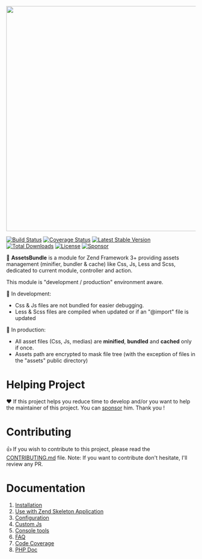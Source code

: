 <p align="center">
  <a href="https://github.com/neilime/easy-win-setup" target="_blank"><img src="https://repository-images.githubusercontent.com/164403672/a347d680-faf0-11e9-9ced-c9aaa2713010" width="600"></a>
</p>


[![Build Status](https://travis-ci.org/neilime/zf-assets-bundle.svg?branch=master)](https://travis-ci.org/neilime/zf-assets-bundle)
[![Coverage Status](https://coveralls.io/repos/github/neilime/zf-assets-bundle/badge.svg)](https://coveralls.io/github/neilime/zf-assets-bundle)
[![Latest Stable Version](https://poser.pugx.org/neilime/zf-assets-bundle/v/stable)](https://packagist.org/packages/neilime/zf-assets-bundle)
[![Total Downloads](https://poser.pugx.org/neilime/zf-assets-bundle/downloads)](https://packagist.org/packages/neilime/zf-assets-bundle)
[![License](https://poser.pugx.org/neilime/zf-assets-bundle/license)](https://packagist.org/packages/neilime/zf-assets-bundle)
[![Sponsor](https://img.shields.io/badge/%E2%9D%A4-Sponsor-ff69b4)](https://github.com/sponsors/neilime) 

📢 __AssetsBundle__ is a module for Zend Framework 3+ providing assets management (minifier, bundler & cache) like Css, Js, Less and Scss, dedicated to current module, controller and action.

This module is "development / production" environment aware.

🔧 In development:
 - Css & Js files are not bundled for easier debugging.
 - Less & Scss files are compiled when updated or if an "@import" file is updated

🚀 In production:
 - All asset files (Css, Js, medias) are __minified__, __bundled__ and __cached__ only if once. 
 - Assets path are encrypted to mask file tree (with the exception of files in the "assets" public directory)

# Helping Project

❤️ If this project helps you reduce time to develop and/or you want to help the maintainer of this project. You can [sponsor](https://github.com/sponsors/neilime) him. Thank you !

# Contributing

👍 If you wish to contribute to this project, please read the [CONTRIBUTING.md](CONTRIBUTING.md) file. Note: If you want to contribute don't hesitate, I'll review any PR.

# Documentation

1. [Installation](https://github.com/neilime/zf-assets-bundle/wiki/Installation)
2. [Use with Zend Skeleton Application](https://github.com/neilime/zf-assets-bundle/wiki/Use-with-Zend-Skeleton-Application)
3. [Configuration](https://github.com/neilime/zf-assets-bundle/wiki/Configuration)
4. [Custom Js](https://github.com/neilime/zf-assets-bundle/wiki/Custom-Js)
5. [Console tools](https://github.com/neilime/zf-assets-bundle/wiki/Console-tools)
6. [FAQ](https://github.com/neilime/zf-assets-bundle/wiki/FAQ)
8. [Code Coverage](https://coveralls.io/github/neilime/zf-assets-bundle)
9. [PHP Doc](https://neilime.github.io/zf-assets-bundle/phpdoc)
